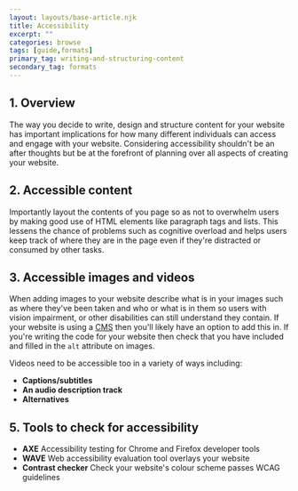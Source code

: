 ```yaml
---
layout: layouts/base-article.njk
title: Accessibility
excerpt: ""
categories: browse
tags: [guide,formats]
primary_tag: writing-and-structuring-content
secondary_tag: formats
---
```

## 1. Overview
The way you decide to write, design and structure content for your website has important implications for how many different individuals can access and engage with your website. Considering accessibility shouldn't be an after thoughts but be at the forefront of planning over all aspects of creating your website.

## 2. Accessible content
Importantly layout the contents of you page so as not to overwhelm users by making good use of HTML elements like paragraph tags and lists. This lessens the chance of problems such as cognitive overload and helps users keep track of where they are in the page even if they're distracted or consumed by other tasks.

## 3. Accessible images and videos
When adding images to your website describe what is in your images such as where they've been taken and who or what is in them so users with vision impairment, or other disabilities can still understand they contain. If your website is using a [CMS](/browse/cms) then you'll likely have an option to add this in. If you're writing the code for your website then check that you have included and filled in the `alt` attribute on images.

Videos need to be accessible too in a variety of ways including:

- **Captions/subtitles**
- **An audio description track**
- **Alternatives**

## 5. Tools to check for accessibility
- **AXE** Accessibility testing for Chrome and Firefox developer tools
- **WAVE** Web accessibility evaluation tool overlays your website
- **Contrast checker** Check your website's colour scheme passes WCAG guidelines